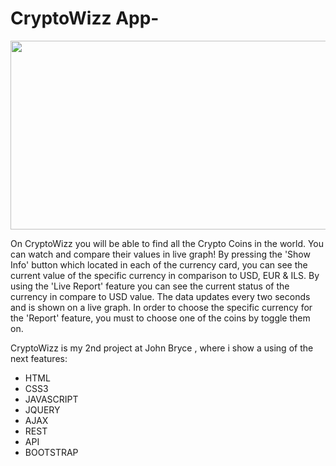 
# CryptoWizz App-
<!-- ![Screenshot 2021-12-26 125426](https://user-images.githubusercontent.com/84085280/147405930-356e01f0-86ee-4b62-8137-a80158c79fad.png) -->
<!-- ![CryptoWizz-gif](https://user-images.githubusercontent.com/84085280/174051880-54cd6dfd-518e-4b13-b912-c758e2e07d3d.gif) -->

<p align="center">
  <img width="600" height="302" src="https://user-images.githubusercontent.com/84085280/174051880-54cd6dfd-518e-4b13-b912-c758e2e07d3d.gif">
</p>
On CryptoWizz you will be able to find all the Crypto Coins in the world. You can watch and compare their values in live graph!
By pressing the 'Show Info' button which located in each of the currency card, you can see the current value of the specific currency in comparison to USD, EUR & ILS.
By using the 'Live Report' feature you can see the current status of the currency in compare to USD value.
The data updates every two seconds and is shown on a live graph.
In order to choose the specific currency for the 'Report' feature, you must to choose one of the coins by toggle them on.

CryptoWizz is my 2nd project at John Bryce , where i show a using of the next features:

- HTML
- CSS3
- JAVASCRIPT
- JQUERY
- AJAX
- REST
- API
- BOOTSTRAP
